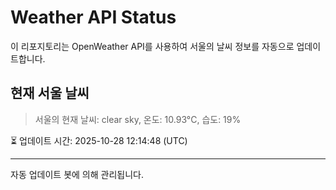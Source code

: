 
# Weather API Status

이 리포지토리는 OpenWeather API를 사용하여 서울의 날씨 정보를 자동으로 업데이트합니다.

## 현재 서울 날씨
> 서울의 현재 날씨: clear sky, 온도: 10.93°C, 습도: 19%

⏳ 업데이트 시간: 2025-10-28 12:14:48 (UTC)

---
자동 업데이트 봇에 의해 관리됩니다.
